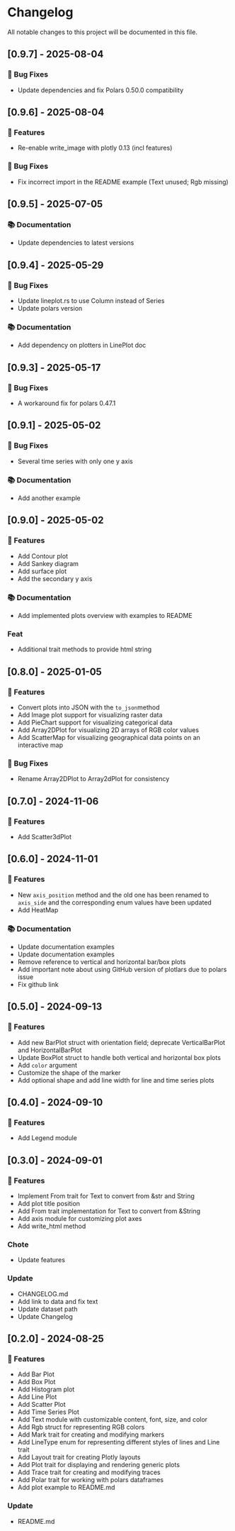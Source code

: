 # Changelog

All notable changes to this project will be documented in this file.

## [0.9.7] - 2025-08-04

### 🐛 Bug Fixes

- Update dependencies and fix Polars 0.50.0 compatibility

## [0.9.6] - 2025-08-04

### 🚀 Features

- Re-enable write_image with plotly 0.13 (incl features)

### 🐛 Bug Fixes

- Fix incorrect import in the README example (Text unused; Rgb missing)

## [0.9.5] - 2025-07-05

### 📚 Documentation

- Update dependencies to latest versions

## [0.9.4] - 2025-05-29

### 🐛 Bug Fixes

- Update lineplot.rs to use Column instead of Series
- Update polars version

### 📚 Documentation

- Add dependency on plotters in LinePlot doc

## [0.9.3] - 2025-05-17

### 🐛 Bug Fixes

- A workaround fix for polars 0.47.1

## [0.9.1] - 2025-05-02

### 🐛 Bug Fixes

- Several time series with only one y axis

### 📚 Documentation

- Add another example

## [0.9.0] - 2025-05-02

### 🚀 Features

- Add Contour plot
- Add Sankey diagram
- Add surface plot
- Add the secondary y axis

### 📚 Documentation

- Add implemented plots overview with examples to README

### Feat

- Additional trait methods to provide html string

## [0.8.0] - 2025-01-05

### 🚀 Features

- Convert plots into JSON with the `to_json`method
- Add Image plot support for visualizing raster data
- Add PieChart support for visualizing categorical data
- Add Array2DPlot for visualizing 2D arrays of RGB color values
- Add ScatterMap for visualizing geographical data points on an interactive map

### 🐛 Bug Fixes

- Rename Array2DPlot to Array2dPlot for consistency

## [0.7.0] - 2024-11-06

### 🚀 Features

- Add Scatter3dPlot

## [0.6.0] - 2024-11-01

### 🚀 Features

- New `axis_position` method and the old one has been renamed to `axis_side` and the corresponding enum values have been updated
- Add HeatMap

### 📚 Documentation

- Update documentation examples
- Update documentation examples
- Remove reference to vertical and horizontal bar/box plots
- Add important note about using GitHub version of plotlars due to polars issue
- Fix github link

## [0.5.0] - 2024-09-13

### 🚀 Features

- Add new BarPlot struct with orientation field; deprecate VerticalBarPlot and HorizontalBarPlot
- Update BoxPlot struct to handle both vertical and horizontal box plots
- Add `color` argument
- Customize the shape of the marker
- Add optional shape and add line width for line and time series plots

## [0.4.0] - 2024-09-10

### 🚀 Features

- Add Legend module

## [0.3.0] - 2024-09-01

### 🚀 Features

- Implement From trait for Text to convert from &str and String
- Add plot title position
- Add From trait implementation for Text to convert from &String
- Add axis module for customizing plot axes
- Add write_html method

### Chote

- Update features

### Update

- CHANGELOG.md
- Add link to data and fix text
- Update dataset path
- Update Changelog

## [0.2.0] - 2024-08-25

### 🚀 Features

- Add Bar Plot
- Add Box Plot
- Add Histogram plot
- Add Line Plot
- Add Scatter Plot
- Add Time Series Plot
- Add Text module with customizable content, font, size, and color
- Add Rgb struct for representing RGB colors
- Add Mark trait for creating and modifying markers
- Add LineType enum for representing different styles of lines and Line trait
- Add Layout trait for creating Plotly layouts
- Add Plot trait for displaying and rendering generic plots
- Add Trace trait for creating and modifying traces
- Add Polar trait for working with polars dataframes
- Add plot example to README.md

### Update

- README.md

<!-- generated by git-cliff -->
